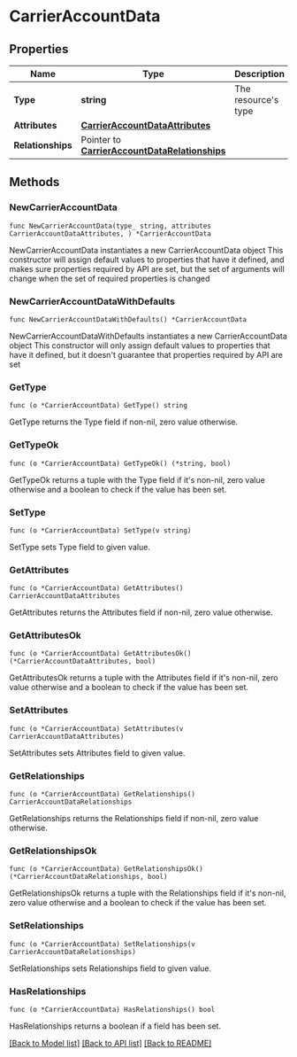# CarrierAccountData

## Properties

Name | Type | Description | Notes
------------ | ------------- | ------------- | -------------
**Type** | **string** | The resource&#39;s type | [default to "carrier_accounts"]
**Attributes** | [**CarrierAccountDataAttributes**](CarrierAccountDataAttributes.md) |  | 
**Relationships** | Pointer to [**CarrierAccountDataRelationships**](CarrierAccountDataRelationships.md) |  | [optional] 

## Methods

### NewCarrierAccountData

`func NewCarrierAccountData(type_ string, attributes CarrierAccountDataAttributes, ) *CarrierAccountData`

NewCarrierAccountData instantiates a new CarrierAccountData object
This constructor will assign default values to properties that have it defined,
and makes sure properties required by API are set, but the set of arguments
will change when the set of required properties is changed

### NewCarrierAccountDataWithDefaults

`func NewCarrierAccountDataWithDefaults() *CarrierAccountData`

NewCarrierAccountDataWithDefaults instantiates a new CarrierAccountData object
This constructor will only assign default values to properties that have it defined,
but it doesn't guarantee that properties required by API are set

### GetType

`func (o *CarrierAccountData) GetType() string`

GetType returns the Type field if non-nil, zero value otherwise.

### GetTypeOk

`func (o *CarrierAccountData) GetTypeOk() (*string, bool)`

GetTypeOk returns a tuple with the Type field if it's non-nil, zero value otherwise
and a boolean to check if the value has been set.

### SetType

`func (o *CarrierAccountData) SetType(v string)`

SetType sets Type field to given value.


### GetAttributes

`func (o *CarrierAccountData) GetAttributes() CarrierAccountDataAttributes`

GetAttributes returns the Attributes field if non-nil, zero value otherwise.

### GetAttributesOk

`func (o *CarrierAccountData) GetAttributesOk() (*CarrierAccountDataAttributes, bool)`

GetAttributesOk returns a tuple with the Attributes field if it's non-nil, zero value otherwise
and a boolean to check if the value has been set.

### SetAttributes

`func (o *CarrierAccountData) SetAttributes(v CarrierAccountDataAttributes)`

SetAttributes sets Attributes field to given value.


### GetRelationships

`func (o *CarrierAccountData) GetRelationships() CarrierAccountDataRelationships`

GetRelationships returns the Relationships field if non-nil, zero value otherwise.

### GetRelationshipsOk

`func (o *CarrierAccountData) GetRelationshipsOk() (*CarrierAccountDataRelationships, bool)`

GetRelationshipsOk returns a tuple with the Relationships field if it's non-nil, zero value otherwise
and a boolean to check if the value has been set.

### SetRelationships

`func (o *CarrierAccountData) SetRelationships(v CarrierAccountDataRelationships)`

SetRelationships sets Relationships field to given value.

### HasRelationships

`func (o *CarrierAccountData) HasRelationships() bool`

HasRelationships returns a boolean if a field has been set.


[[Back to Model list]](../README.md#documentation-for-models) [[Back to API list]](../README.md#documentation-for-api-endpoints) [[Back to README]](../README.md)


